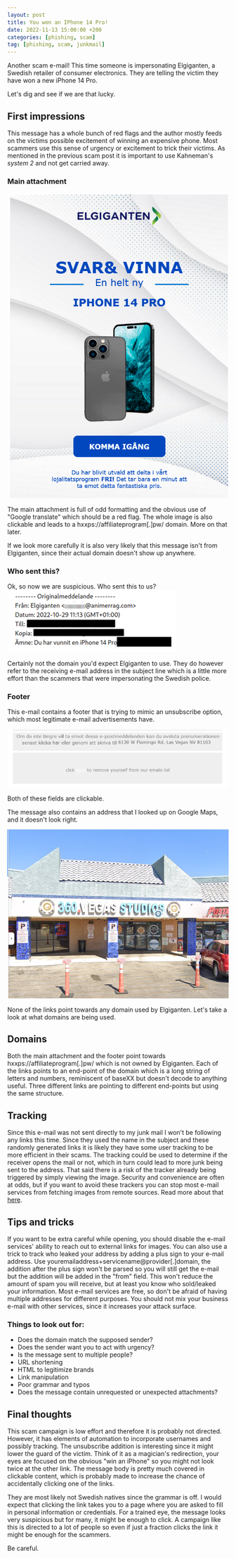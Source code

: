 ```yaml
---
layout: post
title: You won an IPhone 14 Pro!
date: 2022-11-13 15:00:00 +200
categories: [phishing, scam]
tag: [phishing, scam, junkmail]
---
```


Another scam e-mail! This time someone is impersonating Elgiganten, a Swedish retailer of consumer electronics. They are telling the victim they have won a new iPhone 14 Pro. 

Let's dig and see if we are that lucky.

## First impressions
This message has a whole bunch of red flags and the author mostly feeds on the victims possible excitement of winning an expensive phone. Most scammers use this sense of urgency or excitement to trick their victims. As mentioned in the previous scam post it is important to use Kahneman's *system 2* and not get carried away.

### Main attachment
![](/assets/images/elgiganten/main_pic.png)

The main attachment is full of odd formatting and the obvious use of "Google translate" which should be a red flag. The whole image is also clickable and leads to a hxxps://affiliateprogram[.]pw/ domain. More on that later.

If we look more carefully it is also very likely that this message isn't from Elgiganten, since their actual domain doesn't show up anywhere. 

### Who sent this?
Ok, so now we are suspicious. Who sent this to us?
![](/assets/images/elgiganten/address.png)

Certainly not the domain you'd expect Elgiganten to use. They do however refer to the receiving e-mail address in the subject line which is a little more effort than the scammers that were impersonating the Swedish police.

### Footer
This e-mail contains a footer that is trying to mimic an unsubscribe option, which most legitimate e-mail advertisements have. 

![](/assets/images/elgiganten/unsub.png)

Both of these fields are clickable.

The message also contains an address that I looked up on Google Maps, and it doesn't look right.

![](/assets/images/elgiganten/googlemaps.png)

None of the links point towards any domain used by Elgiganten. Let's take a look at what domains are being used. 

## Domains
Both the main attachment and the footer point towards hxxps://affiliateprogram[.]pw/ which is not owned by Elgiganten. Each of the links points to an end-point of the domain which is a long string of letters and numbers, reminiscent of baseXX but doesn't decode to anything useful. Three different links are pointing to different end-points but using the same structure. 

## Tracking
Since this e-mail was not sent directly to my junk mail I won't be following any links this time. Since they used the name in the subject and these randomly generated links it is likely they have some user tracking to be more efficient in their scams. The tracking could be used to determine if the receiver opens the mail or not, which in turn could lead to more junk being sent to the address. That said there is a risk of the tracker already being triggered by simply viewing the image. Security and convenience are often at odds, but if you want to avoid these trackers you can stop most e-mail services from fetching images from remote sources. Read more about that [here](https://www.wired.com/story/how-to-tell-which-emails-track-you/). 

## Tips and tricks
If you want to be extra careful while opening, you should disable the e-mail services' ability to reach out to external links for images. You can also use a trick to track who leaked your address by adding a plus sign to your e-mail address. Use youremailaddress+servicename@provider[.]domain, the addition after the plus sign won't be parsed so you will still get the e-mail but the addition will be added in the "from" field. This won't reduce the amount of spam you will receive, but at least you know who sold/leaked your information. Most e-mail services are free, so don't be afraid of having multiple addresses for different purposes. You should not mix your business e-mail with other services, since it increases your attack surface. 

### Things to look out for:
- Does the domain match the supposed sender?
- Does the sender want you to act with urgency?
- Is the message sent to multiple people?
- URL shortening
- HTML to legitimize brands
- Link manipulation
- Poor grammar and typos
- Does the message contain unrequested or unexpected attachments?

## Final thoughts
This scam campaign is low effort and therefore it is probably not directed. However, it has elements of automation to incorporate usernames and possibly tracking. The unsubscribe addition is interesting since it might lower the guard of the victim. Think of it as a magician's redirection, your eyes are focused on the obvious "win an iPhone" so you might not look twice at the other link. The message body is pretty much covered in clickable content, which is probably made to increase the chance of accidentally clicking one of the links.

They are most likely not Swedish natives since the grammar is off. I would expect that clicking the link takes you to a page where you are asked to fill in personal information or credentials. For a trained eye, the message looks very suspicious but for many, it might be enough to click. A campaign like this is directed to a lot of people so even if just a fraction clicks the link it might be enough for the scammers. 

Be careful.
